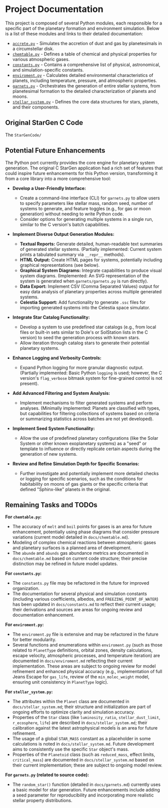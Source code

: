# Project Documentation

This project is composed of several Python modules, each responsible for a specific part of the planetary formation and environment simulation. Below is a list of these modules and links to their detailed documentation:

*   [`accrete.py`](accrete.md) - Simulates the accretion of dust and gas by planetesimals in a circumstellar disk.
*   [`chemtable.py`](chemtable.md) - Defines a table of chemical and physical properties for various atmospheric gases.
*   [`constants.py`](constants.md) - Contains a comprehensive list of physical, astronomical, and simulation-specific constants.
*   [`enviroment.py`](enviroment.md) - Calculates detailed environmental characteristics of planets, including temperature, pressure, and atmospheric properties.
*   [`garnets.py`](garnets.md) - Orchestrates the generation of entire stellar systems, from planetesimal formation to the detailed characterization of planets and moons.
*   [`stellar_system.py`](stellar_system.md) - Defines the core data structures for stars, planets, and their components.

## Original StarGen C Code

The `StarGenCode/` 

## Potential Future Enhancements

The Python port currently provides the core engine for planetary system generation. The original C StarGen application had a rich set of features that could inspire future enhancements for this Python version, transforming it from a core library into a more comprehensive tool:

*   **Develop a User-Friendly Interface:**
    *   Create a command-line interface (CLI) for `garnets.py` to allow users to specify parameters like stellar mass, random seed, number of systems to generate, and feature toggles (e.g., for gas or moon generation) without needing to write Python code.
    *   Consider options for generating multiple systems in a single run, similar to the C version's batch capabilities.

*   **Implement Diverse Output Generation Modules:**
    *   **Textual Reports:** Generate detailed, human-readable text summaries of generated stellar systems. (Partially implemented: Current system prints a tabulated summary via `__repr__` methods).
    *   **HTML Output:** Create HTML pages for systems, potentially including graphical representations (see below).
    *   **Graphical System Diagrams:** Integrate capabilities to produce visual system diagrams. (Implemented: An SVG representation of the system is generated when `garnets/garnets.py` is run directly).
    *   **Data Export:** Implement CSV (Comma Separated Values) output for easy data analysis of planetary properties across multiple generated systems.
    *   **Celestia Support:** Add functionality to generate `.ssc` files for importing generated systems into the Celestia space simulator.

*   **Integrate Star Catalog Functionality:**
    *   Develop a system to use predefined star catalogs (e.g., from local files or built-in sets similar to Dole's or SolStation lists in the C version) to seed the generation process with known stars.
    *   Allow iteration through catalog stars to generate their potential planetary systems.

*   **Enhance Logging and Verbosity Controls:**
    *   Expand Python logging for more granular diagnostic output. (Partially implemented: Basic Python `logging` is used; however, the C version's `flag_verbose` bitmask system for fine-grained control is not present).

*   **Add Advanced Filtering and System Analysis:**
    *   Implement mechanisms to filter generated systems and perform analyses. (Minimally implemented: Planets are classified with types, but capabilities for filtering collections of systems based on criteria or summarizing statistics across batches are not yet developed).

*   **Implement Seed System Functionality:**
    *   Allow the use of predefined planetary configurations (like the Solar System or other known exoplanetary systems) as a "seed" or template to influence or directly replicate certain aspects during the generation of new systems.

*   **Review and Refine Simulation Depth for Specific Scenarios:**
    *   Further investigate and potentially implement more detailed checks or logging for specific scenarios, such as the conditions for habitability on moons of gas giants or the specific criteria that defined "Sphinx-like" planets in the original.

## Remaining Tasks and TODOs

**For `chemtable.py`:**
*   The accuracy of `melt` and `boil` points for gases is an area for future enhancement, potentially using phase diagrams that consider pressure variations (current model detailed in `docs/chemtable.md`).
*   Modeling of complex chemical reactions between atmospheric gases and planetary surfaces is a planned area of development.
*   The `abunde` and `abunds` gas abundance metrics are documented in `docs/chemtable.md` based on current code structure; their precise distinction may be refined in future model updates.

**For `constants.py`:**
*   The `constants.py` file may be refactored in the future for improved organization.
*   The documentation for several physical and simulation constants (including various coefficients, albedos, and `FREEZING_POINT_OF_WATER`) has been updated in `docs/constants.md` to reflect their current usage; their derivations and sources are areas for ongoing review and documentation enhancement.

**For `enviroment.py`:**
*   The `enviroment.py` file is extensive and may be refactored in the future for better modularity.
*   Several functions and enumerations within `enviroment.py` (such as those related to `PlanetType` definitions, orbital zones, density calculations, escape velocity, atmospheric processes, and temperature iteration) are documented in `docs/enviroment.md` reflecting their current implementation. These areas are subject to ongoing review for model refinement and enhanced physical accuracy (e.g., implementation of full Jeans Escape for `gas_life`, review of the `min_molec_weight` model, ensuring unit consistency in `PlanetType` logic).

**For `stellar_system.py`:**
*   The attributes within the `Planet` class are documented in `docs/stellar_system.md`; their structure and initialization are part of ongoing efforts to optimize clarity and simulation accuracy.
*   Properties of the `Star` class (like `luminosity_ratio`, `stellar_dust_limit`, `r_ecosphere`, `life`) are described in `docs/stellar_system.md`; their calibration against the latest astrophysical models is an area for future refinement.
*   The usage of a global `STAR_MASS` constant as a placeholder in some calculations is noted in `docs/stellar_system.md`. Future development aims to consistently use the specific `Star` object's mass.
*   Properties of the `Planetoid` class (such as `reduced_mass`, effect limits, `critical_mass`) are documented in `docs/stellar_system.md` based on their current implementation; these are subject to ongoing model review.

**For `garnets.py` (related to source code):**
*   The `random_star()` function (detailed in `docs/garnets.md`) currently uses a basic model for star generation. Future enhancements include adding a seed parameter for reproducibility and incorporating more realistic stellar property distributions.
